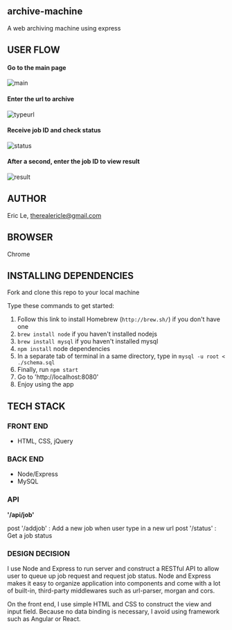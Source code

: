 ## archive-machine

A web archiving machine using express

## USER FLOW

#### Go to the main page

![main](https://github.com/leeric92/web-archive/blob/master/images/main.png)

#### Enter the url to archive

![typeurl](https://github.com/leeric92/web-archive/blob/master/images/typeurl.png)

#### Receive job ID and check status

![status](https://github.com/leeric92/web-archive/blob/master/images/status.png)

#### After a second, enter the job ID to view result

![result](https://github.com/leeric92/web-archive/blob/master/images/result.png)

## AUTHOR
Eric Le, therealericle@gmail.com

## BROWSER
Chrome

## INSTALLING DEPENDENCIES

Fork and clone this repo to your local machine

Type these commands to get started:


1. Follow this link to install Homebrew (`http://brew.sh/`) if you don't have one
2. `brew install node` if you haven't installed nodejs
3. `brew install mysql` if you haven't installed mysql
4. `npm install` node dependencies
5. In a separate tab of terminal in a same directory, type in `mysql -u root < ./schema.sql`
6. Finally, run `npm start`
7. Go to 'http://localhost:8080'
8. Enjoy using the app

## TECH STACK

### FRONT END

- HTML, CSS, jQuery

### BACK END

- Node/Express
- MySQL

### API

**'/api/job'**

  post '/addjob'         : Add a new job when user type in a new url
  post '/status'         : Get a job status

### DESIGN DECISION

I use Node and Express to run server and construct a RESTful API to allow user to queue up job request and request job status. Node and Express makes it easy to organize application into components and come with a lot of built-in, third-party middlewares such as url-parser, morgan and cors.

On the front end, I use simple HTML and CSS to construct the view and input field. Because no data binding is necessary, I avoid using framework such as Angular or React.








